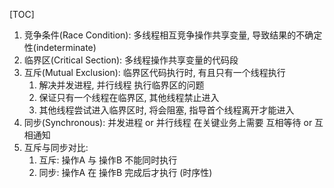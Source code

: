 [TOC]
1. 竞争条件(Race Condition): 多线程相互竞争操作共享变量, 导致结果的不确定性(indeterminate)
2. 临界区(Critical Section): 多线程操作共享变量的代码段
3. 互斥(Mutual Exclusion): 临界区代码执行时, 有且只有一个线程执行
    1. 解决并发进程, 并行线程 执行临界区的问题
    2. 保证只有一个线程在临界区, 其他线程禁止进入
    3. 其他线程尝试进入临界区时, 将会阻塞, 指导首个线程离开才能进入
4. 同步(Synchronous): 并发进程 or 并行线程 在关键业务上需要 互相等待 or 互相通知
5. 互斥与同步对比:
    1. 互斥: 操作A 与 操作B 不能同时执行
    2. 同步: 操作A 在 操作B 完成后才执行 (时序性)